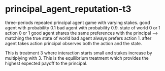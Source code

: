 # principal_agent_reputation-t3
three-periods repeated principal agent game with varying stakes.
good agent with probability 0.1
bad agent with probability 0.9.
state of world 0 or 1
action 0 or 1
good agent shares the same preferences with the principal --> matching the true state of world
bad agent always prefers action 1.
after agent takes action principal observes both the action and the state.

This is treatment 3 where interaction starts small and stakes increase by multiplying with 3.
This is the equilibrium treatment which provides the highest expected payoff to the principal.
